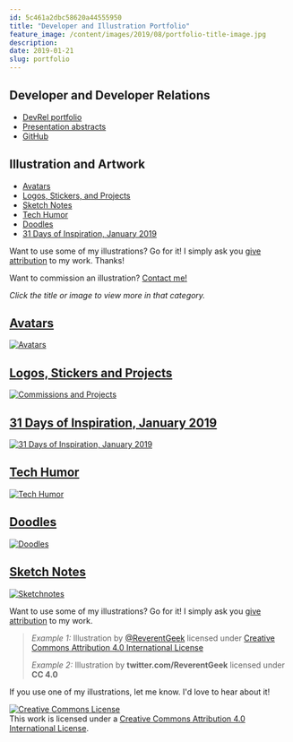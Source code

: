 ```yaml
---
id: 5c461a2dbc58620a44555950
title: "Developer and Illustration Portfolio"
feature_image: /content/images/2019/08/portfolio-title-image.jpg
description:
date: 2019-01-21
slug: portfolio
---
```


## Developer and Developer Relations

* [DevRel portfolio](/devrel-portfolio)
* [Presentation abstracts](/presentations)
* [GitHub](https://github.com/reverentgeek)

## Illustration and Artwork

* [Avatars](/avatars/)
* [Logos, Stickers, and Projects](/illustrations/)
* [Sketch Notes](/sketch-notes/)
* [Tech Humor](/tech-humor/)
* [Doodles](/doodles/)
* [31 Days of Inspiration, January 2019](/31-days-of-inspiration-january-2019/)

Want to use some of my illustrations? Go for it! I simply ask you [give attribution](https://creativecommons.org/use-remix/attribution/) to my work. Thanks!

Want to commission an illustration? [Contact me!](mailto:david@reverentgeek.com)

_Click the title or image to view more in that category._

## [Avatars](/avatars/)

[![Avatars](/content/images/avatars/000-avatar-gallery-featured.jpg)](/avatars/)

## [Logos, Stickers and Projects](/illustrations)

[![Commissions and Projects](/content/images/2019/08/undergroundjs-banner.jpg)](/illustrations)

## [31 Days of Inspiration, January 2019](/31-days-of-inspiration-january-2019/)

[![31 Days of Inspiration, January 2019](/content/images/2019/01/31DOI-19-a-a-milne-3.png)](/31-days-of-inspiration-january-2019/)

## [Tech Humor](/tech-humor/)

[![Tech Humor](/content/images/2019/01/employees-must-wash.PNG)](/tech-humor/)

## [Doodles](/doodles/)

[![Doodles](/content/images/2019/01/IMG_5113.jpg)](/doodles/)

## [Sketch Notes](/sketch-notes/)

[![Sketchnotes](/content/images/sketch-notes/that-tx-2022-keynote-gblock.jpg)](/sketch-notes/)

Want to use some of my illustrations? Go for it! I simply ask you [give attribution](https://creativecommons.org/use-remix/get-permission/) to my work.

> _Example 1:_ Illustration by [@ReverentGeek](https://twitter.com/reverentgeek) licensed under [Creative Commons Attribution 4.0 International License](http://creativecommons.org/licenses/by/4.0/)
>
> _Example 2:_ Illustration by **twitter.com/ReverentGeek** licensed under **CC 4.0**

If you use one of my illustrations, let me know. I'd love to hear about it!

[![Creative Commons License](https://i.creativecommons.org/l/by/4.0/88x31.png)](http://creativecommons.org/licenses/by/4.0/)  
This work is licensed under a [Creative Commons Attribution 4.0 International License](http://creativecommons.org/licenses/by/4.0/).
